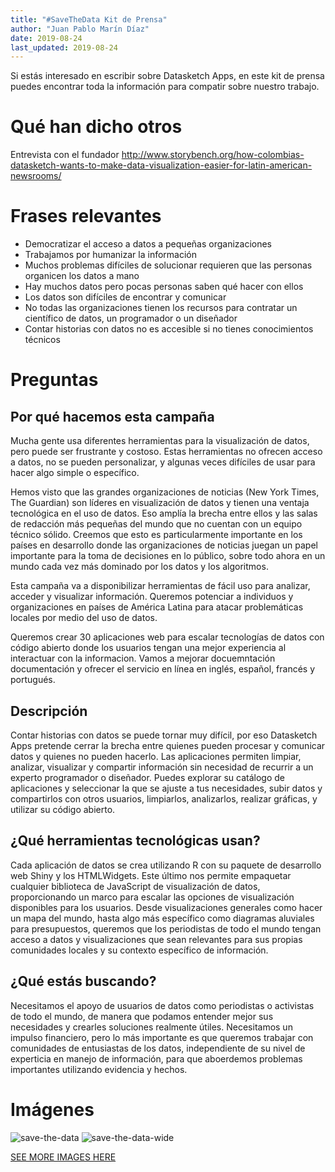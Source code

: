 ```yaml
---
title: "#SaveTheData Kit de Prensa"
author: "Juan Pablo Marín Díaz"
date: 2019-08-24
last_updated: 2019-08-24
---
```



Si estás interesado en escribir sobre Datasketch Apps, en este kit de prensa puedes encontrar toda la información para compatir sobre nuestro trabajo.

# Qué han dicho otros

Entrevista con el fundador
http://www.storybench.org/how-colombias-datasketch-wants-to-make-data-visualization-easier-for-latin-american-newsrooms/


# Frases relevantes

- Democratizar el acceso a datos a pequeñas organizaciones
- Trabajamos por humanizar la información
- Muchos problemas difíciles de solucionar requieren que las personas organicen los datos a mano
- Hay muchos datos pero pocas personas saben qué hacer con ellos
- Los datos son difíciles de encontrar y comunicar
- No todas las organizaciones tienen los recursos para contratar un científico de datos, un programador o un diseñador
- Contar historias con datos no es accesible si no tienes conocimientos técnicos


# Preguntas

## Por qué hacemos esta campaña

Mucha gente usa diferentes herramientas para la visualización de datos, pero puede ser frustrante y costoso. Estas herramientas no ofrecen acceso a datos, no se pueden personalizar, y algunas veces difíciles de usar para hacer algo simple o específico.

Hemos visto que las grandes organizaciones de noticias (New York Times, The Guardian) son líderes en visualización de datos y tienen una ventaja tecnológica en el uso de datos. Eso amplía la brecha entre ellos y las salas de redacción más pequeñas del mundo que no cuentan con un equipo técnico sólido. Creemos que esto es particularmente importante en los países en desarrollo donde las organizaciones de noticias juegan un papel importante para la toma de decisiones en lo público, sobre todo ahora en un mundo cada vez más dominado por los datos y los algoritmos.


Esta campaña va a disponibilizar herramientas de fácil uso para analizar, acceder y visualizar información. Queremos potenciar a individuos y organizaciones en países de América Latina para atacar problemáticas locales por medio del uso de datos. 

Queremos crear 30 aplicaciones web para escalar tecnologías de datos con código abierto donde los usuarios tengan una mejor experiencia al interactuar con la informacion. Vamos a mejorar docuemntación documentación y ofrecer el servicio en línea en inglés, español, francés y portugués.

## Descripción

Contar historias con datos se puede tornar muy difícil, por eso Datasketch Apps pretende cerrar la brecha entre quienes pueden procesar y comunicar datos y quienes no pueden hacerlo. Las aplicaciones permiten limpiar, analizar, visualizar y compartir información sin necesidad de recurrir a un experto programador o diseñador. Puedes explorar su catálogo de aplicaciones y seleccionar la que se ajuste a tus necesidades, subir datos y compartirlos con otros usuarios, limpiarlos, analizarlos, realizar gráficas, y utilizar su código abierto. 

## ¿Qué herramientas tecnológicas usan?


Cada aplicación de datos se crea utilizando R con su paquete de desarrollo web Shiny y los HTMLWidgets. Este último nos permite empaquetar cualquier biblioteca de JavaScript de visualización de datos, proporcionando un marco para escalar las opciones de visualización disponibles para los usuarios. Desde visualizaciones generales como hacer un mapa del mundo, hasta algo más específico como diagramas aluviales para presupuestos, queremos que los periodistas de todo el mundo tengan acceso a datos y visualizaciones que sean relevantes para sus propias comunidades locales y su contexto específico de información. 

## ¿Qué estás buscando?

Necesitamos el apoyo de usuarios de datos como periodistas o activistas de todo el mundo, de manera que podamos entender mejor sus necesidades y crearles soluciones realmente útiles. Necesitamos un impulso financiero, pero lo más importante es que queremos trabajar con comunidades de entusiastas de los datos, independiente de su nivel de experticia en manejo de información, para que aboerdemos problemas importantes utilizando evidencia y hechos.


# Imágenes 

![save-the-data](/img/kit/save-the-data-squared.png)
![save-the-data-wide](/img/kit/save-the-data-wide.png)

[SEE MORE IMAGES HERE](kit-images)
